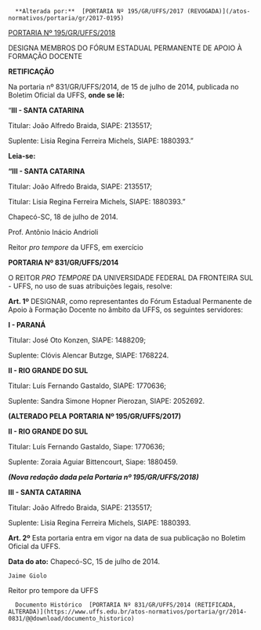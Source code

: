       **Alterada por:**  [PORTARIA Nº 195/GR/UFFS/2017 (REVOGADA)](/atos-normativos/portaria/gr/2017-0195) 

  [PORTARIA Nº 195/GR/UFFS/2018](/atos-normativos/portaria/gr/2018-0195) 

   DESIGNA MEMBROS DO FÓRUM ESTADUAL PERMANENTE DE APOIO À FORMAÇÃO DOCENTE  

**RETIFICAÇÃO**

  

 Na portaria nº 831/GR/UFFS/2014, de 15 de julho de 2014, publicada no Boletim Oficial da UFFS, **onde se lê:**

 “**III - SANTA CATARINA**

 Titular: João Alfredo Braida, SIAPE: 2135517;

 Suplente: Lisia Regina Ferreira Michels, SIAPE: 1880393.”

  

 **Leia-se:**

 **“III - SANTA CATARINA**

 Titular: João Alfredo Braida, SIAPE: 2135517;

 Titular: Lisia Regina Ferreira Michels, SIAPE: 1880393.”

  

  

 Chapecó-SC, 18 de julho de 2014.

  

  

 Prof. Antônio Inácio Andrioli

 Reitor *pro tempore* da UFFS, em exercício

  

  

  

 **PORTARIA Nº 831/GR/UFFS/2014**

  O REITOR *PRO TEMPORE* DA UNIVERSIDADE FEDERAL DA FRONTEIRA SUL - UFFS, no uso de suas atribuições legais, resolve:

  **Art. 1º** DESIGNAR, como representantes do Fórum Estadual Permanente de Apoio à Formação Docente no âmbito da UFFS, os seguintes servidores:

  **I - PARANÁ**

 Titular: José Oto Konzen, SIAPE: 1488209;

 Suplente: Clóvis Alencar Butzge, SIAPE: 1768224.

  **II - RIO GRANDE DO SUL**

 Titular: Luís Fernando Gastaldo, SIAPE: 1770636;

 Suplente: Sandra Simone Hopner Pierozan, SIAPE: 2052692.

 **(ALTERADO PELA** **PORTARIA Nº 195/GR/UFFS/2017)**

  **II - RIO GRANDE DO SUL**

 Titular: Luís Fernando Gastaldo, Siape: 1770636;

 Suplente: Zoraia Aguiar Bittencourt, Siape: 1880459.

 ***(Nova redação dada pela Portaria nº 195/GR/UFFS/2018)***

  **III - SANTA CATARINA**

 Titular: João Alfredo Braida, SIAPE: 2135517;

 Suplente: Lisia Regina Ferreira Michels, SIAPE: 1880393.

  **Art. 2º** Esta portaria entra em vigor na data de sua publicação no Boletim Oficial da UFFS.

   **Data do ato:** Chapecó-SC, 15 de julho de 2014.   
 

    Jaime Giolo   
 Reitor pro tempore da UFFS 

      Documento Histórico  [PORTARIA Nº 831/GR/UFFS/2014 (RETIFICADA, ALTERADA)](https://www.uffs.edu.br/atos-normativos/portaria/gr/2014-0831/@@download/documento_historico)     
      